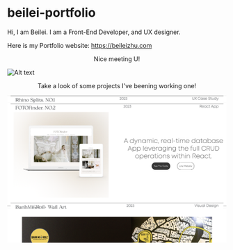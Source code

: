 # beilei-portfolio

Hi, I am Beilei. I am a Front-End Developer, and UX designer.

Here is my Portfolio website:
 https://beileizhu.com

<div align="center">
  Nice meeting U!
</div>

![Alt text](assets/cover.png)
<div align="center">
Take a look of some projects I've beening working one!
</div>


![Alt text](assets/viewp.png)
